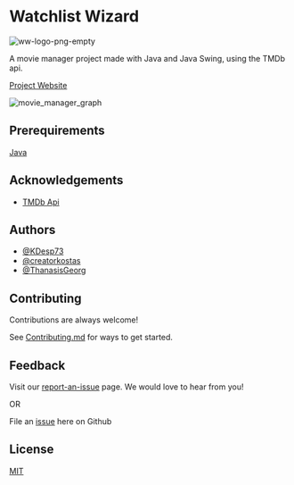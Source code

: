
# Watchlist Wizard

![ww-logo-png-empty](https://user-images.githubusercontent.com/63654361/224797811-ba47fd91-4198-4b8f-8c31-7dfe850a6fd3.png)

A movie manager project made with Java and Java Swing, using the TMDb api.

[Project Website](https://dmg-techlabs.github.io/Movie-Manager-Website/)


![movie_manager_graph](https://user-images.githubusercontent.com/63654361/224777391-277cabf1-cb34-43a7-b1a8-83daf5f48f2b.png)


## Prerequirements

[Java](https://www.java.com/en/download/)

## Acknowledgements


 - [TMDb Api](https://www.themoviedb.org/)


## Authors

- [@KDesp73](https://www.github.com/KDesp73)
- [@creatorkostas](https://www.github.com/creatorkostas)
- [@ThanasisGeorg](https://www.github.com/ThanasisGeorg)


## Contributing

Contributions are always welcome!

See [Contributing.md](https://github.com/DMG-TechLabs/Movie-Manager/blob/main/Contributing.md) for ways to get started.


## Feedback

Visit our [report-an-issue](https://dmg-techlabs.github.io/Movie-Manager-Website/report-issues.html) page. We would love to hear from you!

OR

File an [issue](https://github.com/DMG-TechLabs/Movie-Manager/issues) here on Github

## License

[MIT](https://github.com/DMG-TechLabs/Movie-Manager/blob/main/LICENSE)

